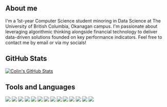 ## About me
I'm a 1st-year Computer Science student minoring in Data Science at The University of British Columbia, Okanagan campus. I'm passionate about leveraging algorithmic thinking alongside financial technology to deliver data-driven solutions founded on key performance indicators. Feel free to contact me by email or via my socials!

## GitHub Stats

[![Colin's GitHub Stats](https://github-readme-stats.vercel.app/api?username=ColinLefter&count_private=true&show_icons=true&theme=synthwave)](https://github.com/anuraghazra/github-readme-stats)

## Tools and Languages
![](https://img.shields.io/badge/-Python-purple?logo=python)
![](https://img.shields.io/badge/-R-purple?logo=R)
![](https://img.shields.io/badge/-Java-purple?logo=Java)
![](https://img.shields.io/badge/-LaTeX-purple?logo=latex)
![](https://img.shields.io/badge/-Tableau-purple?logo=tableau)
![](https://img.shields.io/badge/-Plotly-purple?logo=plotly)
![](https://img.shields.io/badge/-Pandas-purple?logo=pandas)
![](https://img.shields.io/badge/-Scikitlearn-purple?logo=scikitlearn)
![](https://img.shields.io/badge/-IntelliJIDEA-purple?logo=intellijidea)
![](https://img.shields.io/badge/-VisualStudioCode-purple?logo=visualstudiocode)
![](https://img.shields.io/badge/-UnrealEngine-purple?logo=unrealengine)
![](https://img.shields.io/badge/-Seaborn-purple?logo=seaborn)
![](https://img.shields.io/badge/-Git-purple?logo=git)
![](https://img.shields.io/badge/-GitHub-purple?logo=github)

